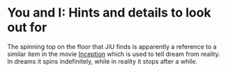 # You and I: Hints and details to look out for

The spinning top on the floor that JiU finds is apparently a reference to a similar item in the movie [Inception](https://www.imdb.com/title/tt1375666/)
which is used to tell dream from reality. In dreams it spins indefinitely, while in reality it stops after a while.
